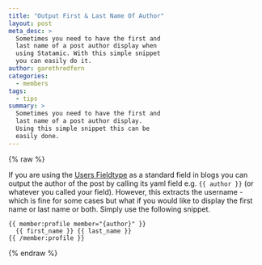 ```yaml
---
title: "Output First & Last Name Of Author"
layout: post
meta_desc: >
  Sometimes you need to have the first and
  last name of a post author display when
  using Statamic. With this simple snippet
  you can easily do it.
author: garethredfern
categories:
  - members
tags:
  - tips
summary: >
  Sometimes you need to have the first and
  last name of a post author display.
  Using this simple snippet this can be
  easily done.
---
```


{% raw %}

If you are using the [Users Fieldtype](http://statamic.com/learn/documentation/fieldtypes/users) as a standard field in blogs you can output the author of the post by calling its yaml field e.g. `{{ author }}` (or whatever you called your field). However, this extracts the username - which is fine for some cases but what if you would like to display the first name or last name or both. Simply use the following snippet.

~~~.language-php
{{ member:profile member="{author}" }}
  {{ first_name }} {{ last_name }}
{{ /member:profile }}
~~~

{% endraw %}
